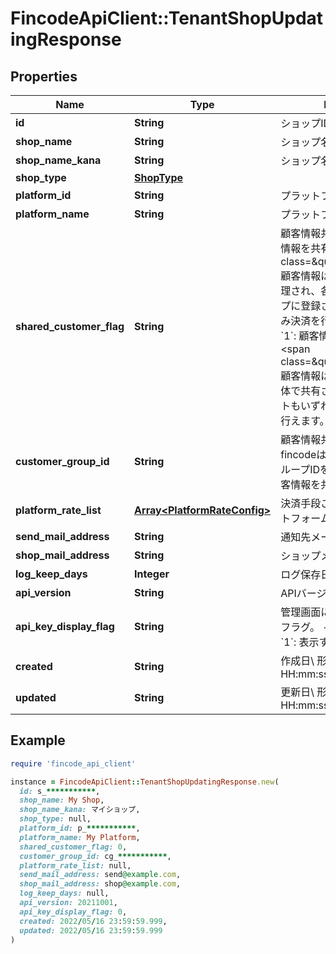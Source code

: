 # FincodeApiClient::TenantShopUpdatingResponse

## Properties

| Name | Type | Description | Notes |
| ---- | ---- | ----------- | ----- |
| **id** | **String** | ショップID  | [optional] |
| **shop_name** | **String** | ショップ名  | [optional] |
| **shop_name_kana** | **String** | ショップ名（カナ）  | [optional] |
| **shop_type** | [**ShopType**](ShopType.md) |  | [optional] |
| **platform_id** | **String** | プラットフォームID  | [optional] |
| **platform_name** | **String** | プラットフォーム名  | [optional] |
| **shared_customer_flag** | **String** | 顧客情報共有フラグ  - &#x60;0&#x60;: 顧客情報を共有しない&lt;br /&gt;&lt;span class&#x3D;\&quot;smallText\&quot;&gt;顧客情報は各テナントごとに管理され、各テナントは自ショップに登録された顧客に対してのみ決済を行えます。&lt;/span&gt; - &#x60;1&#x60;: 顧客情報を共有する&lt;br /&gt;&lt;span class&#x3D;\&quot;smallText\&quot;&gt;顧客情報はプラットフォーム全体で共有され、いずれのテナントもいずれの顧客に対し決済を行えます。&lt;/span&gt;  | [optional] |
| **customer_group_id** | **String** | 顧客情報共有グループID\\ fincodeは同じ顧客情報共有グループIDを持つショップ間で顧客情報を共有します。  | [optional] |
| **platform_rate_list** | [**Array&lt;PlatformRateConfig&gt;**](PlatformRateConfig.md) | 決済手段ごとに存在するプラットフォーム手数料設定のリスト  | [optional] |
| **send_mail_address** | **String** | 通知先メールアドレス  | [optional] |
| **shop_mail_address** | **String** | ショップメールアドレス  | [optional] |
| **log_keep_days** | **Integer** | ログ保存日数  | [optional] |
| **api_version** | **String** | APIバージョン  | [optional] |
| **api_key_display_flag** | **String** | 管理画面におけるAPIキー表示フラグ。  - &#x60;0&#x60;: 表示しない - &#x60;1&#x60;: 表示する  | [optional] |
| **created** | **String** | 作成日\\ 形式：&#x60;yyyy/MM/dd HH:mm:ss.SSS&#x60;  | [optional] |
| **updated** | **String** | 更新日\\ 形式：&#x60;yyyy/MM/dd HH:mm:ss.SSS&#x60;  | [optional] |

## Example

```ruby
require 'fincode_api_client'

instance = FincodeApiClient::TenantShopUpdatingResponse.new(
  id: s_***********,
  shop_name: My Shop,
  shop_name_kana: マイショップ,
  shop_type: null,
  platform_id: p_***********,
  platform_name: My Platform,
  shared_customer_flag: 0,
  customer_group_id: cg_***********,
  platform_rate_list: null,
  send_mail_address: send@example.com,
  shop_mail_address: shop@example.com,
  log_keep_days: null,
  api_version: 20211001,
  api_key_display_flag: 0,
  created: 2022/05/16 23:59:59.999,
  updated: 2022/05/16 23:59:59.999
)
```

